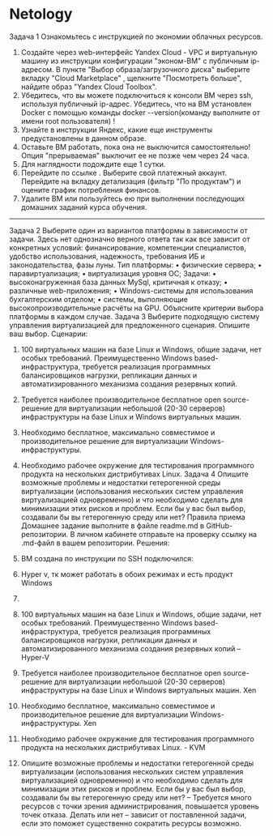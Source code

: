 
# Netology
Задача 1
Ознакомьтесь с инструкцией по экономии облачных ресурсов.
1.	Создайте через web-интерфейс Yandex Cloud - VPC и виртуальную машину из инструкции конфигурации "эконом-ВМ" с публичным ip-адресом. В пункте "Выбор образа/загрузочного диска" выберите вкладку "Cloud Marketplace" , щелкните "Посмотреть больше", найдите образ "Yandex Cloud Toolbox".
2.	Убедитесь, что вы можете подключиться к консоли ВМ через ssh, используя публичный ip-адрес. Убедитесь, что на ВМ установлен Docker с помощью команды docker --version(команду выполните от имени root пользователя) !
3.	Узнайте в инструкции Яндекс, какие еще инструменты предустановлены в данном образе.
4.	Оставьте ВМ работать, пока она не выключится самостоятельно! Опция "прерываемая" выключит ее не позже чем через 24 часа.
5.	Для наглядности подождите еще 1 сутки.
6.	Перейдите по ссылке . Выберите свой платежный аккаунт. Перейдите на вкладку детализация (фильтр "По продуктам") и оцените график потребления финансов.
7.	Удалите ВМ или пользуйтесь ею при выполнении последующих домашних заданий курса обучения.
________________________________________
Задача 2
Выберите один из вариантов платформы в зависимости от задачи. Здесь нет однозначно верного ответа так как все зависит от конкретных условий: финансирование, компетенции специалистов, удобство использования, надежность, требования ИБ и законодательства, фазы луны.
Тип платформы:
•	физические сервера;
•	паравиртуализация;
•	виртуализация уровня ОС;
Задачи:
•	высоконагруженная база данных MySql, критичная к отказу;
•	различные web-приложения;
•	Windows-системы для использования бухгалтерским отделом;
•	системы, выполняющие высокопроизводительные расчёты на GPU.
Объясните критерии выбора платформы в каждом случае.
Задача 3
Выберите подходящую систему управления виртуализацией для предложенного сценария. Опишите ваш выбор.
Сценарии:
1.	100 виртуальных машин на базе Linux и Windows, общие задачи, нет особых требований. Преимущественно Windows based-инфраструктура, требуется реализация программных балансировщиков нагрузки, репликации данных и автоматизированного механизма создания резервных копий.
2.	Требуется наиболее производительное бесплатное open source-решение для виртуализации небольшой (20-30 серверов) инфраструктуры на базе Linux и Windows виртуальных машин.
3.	Необходимо бесплатное, максимально совместимое и производительное решение для виртуализации Windows-инфраструктуры.
4.	Необходимо рабочее окружение для тестирования программного продукта на нескольких дистрибутивах Linux.
Задача 4
Опишите возможные проблемы и недостатки гетерогенной среды виртуализации (использования нескольких систем управления виртуализацией одновременно) и что необходимо сделать для минимизации этих рисков и проблем. Если бы у вас был выбор, создавали бы вы гетерогенную среду или нет?
Правила приема
Домашнее задание выполните в файле readme.md в GitHub-репозитории. В личном кабинете отправьте на проверку ссылку на .md-файл в вашем репозитории.
Решения:
1. ВМ создана по инструкции по SSH подключился:
 
 

2. Hyper v, тк может работать в обоих режимах и есть продукт Windows
3.
1.	100 виртуальных машин на базе Linux и Windows, общие задачи, нет особых требований. Преимущественно Windows based-инфраструктура, требуется реализация программных балансировщиков нагрузки, репликации данных и автоматизированного механизма создания резервных копий – Hyper-V
2.	Требуется наиболее производительное бесплатное open source-решение для виртуализации небольшой (20-30 серверов) инфраструктуры на базе Linux и Windows виртуальных машин. Xen
3.	Необходимо бесплатное, максимально совместимое и производительное решение для виртуализации Windows-инфраструктуры. Xen
4.	Необходимо рабочее окружение для тестирования программного продукта на нескольких дистрибутивах Linux. - KVM
4. Опишите возможные проблемы и недостатки гетерогенной среды виртуализации (использования нескольких систем управления виртуализацией одновременно) и что необходимо сделать для минимизации этих рисков и проблем. Если бы у вас был выбор, создавали бы вы гетерогенную среду или нет? – Требуется много ресурсов с точки зрения администрирования, повышается уровень точек отказа. Делать или нет – зависит от поставленной задачи, если это поможет существенно сократить ресурсы возможно. 

